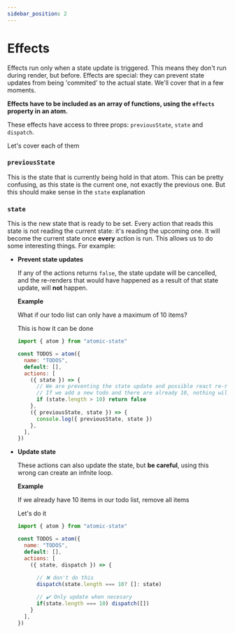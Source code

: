 ```yaml
---
sidebar_position: 2
---
```


# Effects

Effects run only when a state update is triggered. This means they don't run during render, but before.
Effects are special: they can prevent state updates from being 'commited' to the actual state. We'll cover that in a few moments.

**Effects have to be included as an array of functions, using the `effects` property in an atom.**

These effects have access to three props: `previousState`, `state` and `dispatch`.

Let's cover each of them

### `previousState`
This is the state that is currently being hold in that atom. This can be pretty confusing, as this state is the current one, not exactly the previous one. But this should make sense in the `state` explanation

### `state`
This is the new state that is ready to be set. Every action that reads this state is not reading the current state: it's reading the upcoming one. It will become the current state once **every** action is run.
This allows us to do some interesting things. For example:

- **Prevent state updates**
  
  If any of the actions returns `false`, the state update will be cancelled, and the re-renders that would have happened as a result of that state update, will **not** happen.

    **Example**

    What if our todo list can only have a maximum of 10 items?

    This is how it can be done

    ```js
    import { atom } from "atomic-state"

    const TODOS = atom({
      name: "TODOS",
      default: [],
      actions: [
        ({ state }) => {
          // We are preventing the state update and possible react re-renders
          // If we add a new todo and there are already 10, nothing will happen
          if (state.length > 10) return false
        },
        ({ previousState, state }) => {
          console.log({ previousState, state })
        },
      ],
    })
    ```

- **Update state**
  
  These actions can also update the state, but **be careful**, using this wrong can create an infnite loop.

    **Example**

    If we already have 10 items in our todo list, remove all items

    Let's do it

    ```js
    import { atom } from "atomic-state"

    const TODOS = atom({
      name: "TODOS",
      default: [],
      actions: [
        ({ state, dispatch }) => {
          
          // ❌ don't do this
          dispatch(state.length === 10? []: state)

          // ✔️ Only update when necesary
          if(state.length === 10) dispatch([])
        }
      ],
    })
    ```